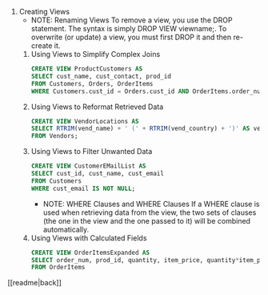 1. Creating Views
	- NOTE: Renaming Views
		To remove a view, you use the DROP statement. The syntax is simply DROP VIEW viewname;.
		To overwrite (or update) a view, you must first DROP it and then re-create it.
	1. Using Views to Simplify Complex Joins
		```sql
		CREATE VIEW ProductCustomers AS
		SELECT cust_name, cust_contact, prod_id
		FROM Customers, Orders, OrderItems
		WHERE Customers.cust_id = Orders.cust_id AND OrderItems.order_num = Orders.order_num;
		```
	2. Using Views to Reformat Retrieved Data
		```sql
		CREATE VIEW VendorLocations AS
		SELECT RTRIM(vend_name) + ' (' + RTRIM(vend_country) + ')' AS vend_title
		FROM Vendors;
		```
	3. Using Views to Filter Unwanted Data
		```sql
		CREATE VIEW CustomerEMailList AS
		SELECT cust_id, cust_name, cust_email
		FROM Customers
		WHERE cust_email IS NOT NULL;
		```
		- NOTE: WHERE Clauses and WHERE Clauses
			If a WHERE clause is used when retrieving data from the view, the two sets of clauses (the one in the view and the one passed to it) will be combined automatically.
	4. Using Views with Calculated Fields
		```sql
		CREATE VIEW OrderItemsExpanded AS
		SELECT order_num, prod_id, quantity, item_price, quantity*item_price AS expanded_price
		FROM OrderItems
		```

[[readme|back]]